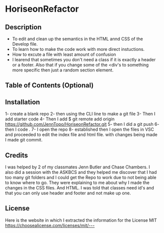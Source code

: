 # HoriseonRefactor
## Description

- To edit and clean up the semantics in the HTML annd CSS of the Develop file.
- To learn how to make the code work with more direct instuctions.
- How to excute a file with least amount of confusion
- I learend that sometimes you don't need a class if it is exactly a header or a footer.  Also that if you change some of the <div's to something more specific then just a random section element. 

## Table of Contents (Optional)

## Installation

1- create a blank repo
2- then using the CLI line to make a git file
3- Then I add starter code 
4- Then I add $ git remote add origin https://github.com/JennTopo/HoriseonRefactor.git 
5- then I did a git push 
6- then I code .
7- I open the repo
8- established then I open the files in VSC and proceeded to edit the index file and html file.
with changes being made I made git commit.

## Credits

I was helped by 2 of my classmates
Jenn Butler and Chase Chambers.
I also did a session with the ASKBCS and they helped me discover that I had too many git folders and I could get the Repo to work due to not being able to know where to go. 
They were explaining to me about why I made the changes in the CSS files. And HTML.
I was told that classes need id's and that you can only use header and footer and not make up one. 

## License

Here is the website in which I extracted the information for the License MIT
https://choosealicense.com/licenses/mit/---
